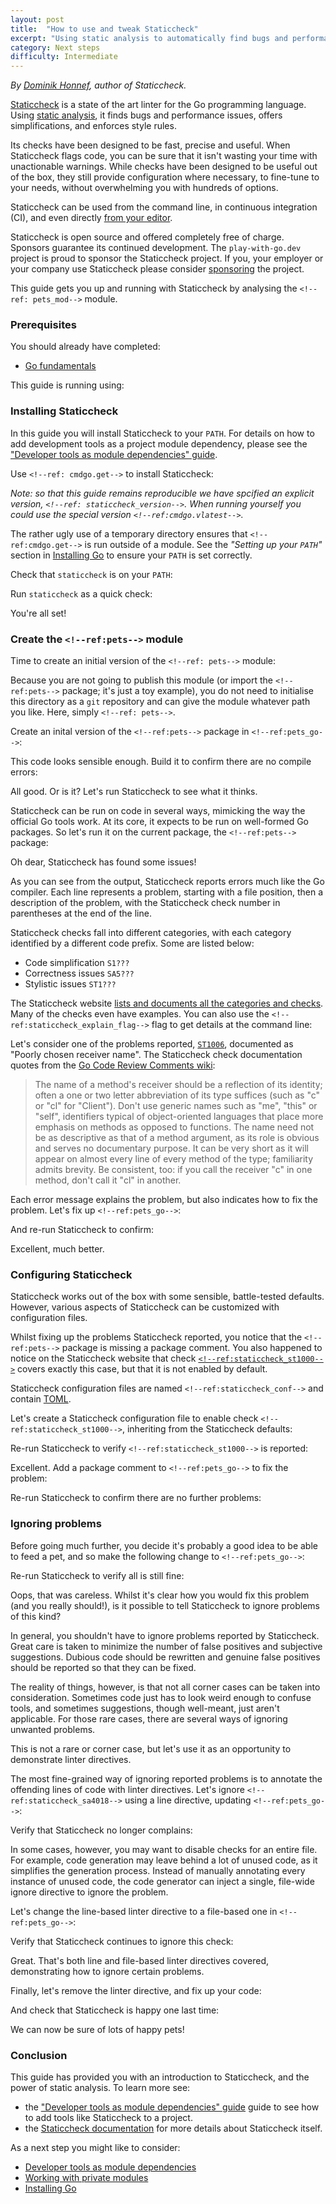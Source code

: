 ```yaml
---
layout: post
title:  "How to use and tweak Staticcheck"
excerpt: "Using static analysis to automatically find bugs and performance optimizations."
category: Next steps
difficulty: Intermediate
---
```


_By [Dominik Honnef](https://dominik.honnef.co/), author of Staticcheck._

[Staticcheck](https://staticcheck.io/) is a state of the art linter for the Go programming language. Using [static
analysis](https://en.wikipedia.org/wiki/Static_program_analysis), it finds bugs and performance issues, offers
simplifications, and enforces style rules.

Its checks have been designed to be fast, precise and useful. When Staticcheck flags code, you can be sure that it isn't
wasting your time with unactionable warnings. While checks have been designed to be useful out of the box, they still
provide configuration where necessary, to fine-tune to your needs, without overwhelming you with hundreds of options.

Staticcheck can be used from the command line, in continuous integration (CI), and even directly [from your
editor](https://github.com/golang/tools/blob/master/gopls/doc/settings.md#staticcheck-boolean).

Staticcheck is open source and offered completely free of charge. Sponsors guarantee its continued development. The
`play-with-go.dev` project is proud to sponsor the Staticcheck project. If you, your employer or your company use
Staticcheck please consider [sponsoring](https://github.com/sponsors/dominikh) the project.

This guide gets you up and running with Staticcheck by analysing the `<!--ref: pets_mod-->` module.

### Prerequisites

You should already have completed:

* [Go fundamentals](/go-fundamentals_go115_en)

This guide is running using:

<!--step: goversion-->

### Installing Staticcheck

In this guide you will install Staticcheck to your `PATH`. For details on how to add development tools as a project
module dependency, please see the ["Developer tools as module dependencies" guide](/tools-as-dependencies_go115_en).

Use `<!--ref: cmdgo.get-->` to install Staticcheck:

<!--step: staticcheck_install-->

_Note: so that this guide remains reproducible we have spcified an explicit version, `<!--ref: staticcheck_version-->`.
When running yourself you could use the special version `<!--ref:cmdgo.vlatest-->`._

The rather ugly use of a temporary directory ensures that `<!--ref:cmdgo.get-->` is run outside of a module.  See the
_"Setting up your `PATH`"_ section in [Installing Go](/installing-go_go115_en) to ensure your `PATH` is set correctly.

Check that `staticcheck` is on your `PATH`:

<!--step: staticcheck_check_on_path-->

Run `staticcheck` as a quick check:

<!--step: staticcheck_version-->

You're all set!

### Create the `<!--ref:pets-->` module

Time to create an initial version of the `<!--ref: pets-->` module:

<!--step: pets_init-->

Because you are not going to publish this module (or import the `<!--ref:pets-->` package; it's just a toy
example), you do not need to initialise this directory as a `git` repository and can give the module whatever path you
like. Here, simply `<!--ref: pets-->`.

Create an inital version of the `<!--ref:pets-->` package in `<!--ref:pets_go-->`:

<!--step: pets_go_initial-->

This code looks sensible enough. Build it to confirm there are no compile errors:

<!--step: pets_build_initial-->

All good. Or is it? Let's run Staticcheck to see what it thinks.

Staticcheck can be run on code in several ways, mimicking the way the official Go tools work. At its core, it expects to
be run on well-formed Go packages. So let's run it on the current package, the `<!--ref:pets-->` package:

<!--step: pets_staticcheck_initial-->

Oh dear, Staticcheck has found some issues!

As you can see from the output, Staticcheck reports errors much like the Go compiler. Each line represents a problem,
starting with a file position, then a description of the problem, with the Staticcheck check number in parentheses at the
end of the line.

Staticcheck checks fall into different categories, with each category identified by a different code prefix. Some are
listed below:

* Code simplification `S1???`
* Correctness issues `SA5???`
* Stylistic issues `ST1???`

The Staticcheck website [lists and documents all the categories and checks](https://staticcheck.io/docs/checks). Many of
the checks even have examples. You can also use the `<!--ref:staticcheck_explain_flag-->` flag to get details at the command
line:

<!--step: staticcheck_explain-->

Let's consider one of the problems reported, [`ST1006`](https://staticcheck.io/docs/checks#ST1006), documented as "Poorly
chosen receiver name". The Staticcheck check documentation quotes from the [Go Code Review Comments
wiki](https://github.com/golang/go/wiki/CodeReviewComments):

> The name of a method's receiver should be a reflection of its
identity; often a one or two letter abbreviation of its type
suffices (such as "c" or "cl" for "Client"). Don't use generic
names such as "me", "this" or "self", identifiers typical of
object-oriented languages that place more emphasis on methods as
opposed to functions. The name need not be as descriptive as that
of a method argument, as its role is obvious and serves no
documentary purpose. It can be very short as it will appear on
almost every line of every method of the type; familiarity admits
brevity. Be consistent, too: if you call the receiver "c" in one
method, don't call it "cl" in another.

Each error message explains the problem, but also indicates how to fix the problem. Let's fix up `<!--ref:pets_go-->`:

<!--step:pets_go_fixed-->

And re-run Staticcheck to confirm:

<!--step:pets_staticcheck_fixed-->

Excellent, much better.

### Configuring Staticcheck

Staticcheck works out of the box with some sensible, battle-tested defaults. However, various aspects of Staticcheck can
be customized with configuration files.

Whilst fixing up the problems Staticcheck reported, you notice that the `<!--ref:pets-->` package is missing a package
comment. You also happened to notice on the Staticcheck website that check
[`<!--ref:staticcheck_st1000-->`](https://staticcheck.io/docs/checks#<!--ref:staticcheck_st1000-->) covers exactly this
case, but that it is not enabled by default.

Staticcheck configuration files are named `<!--ref:staticcheck_conf-->` and contain
[TOML](https://github.com/toml-lang/toml).

Let's create a Staticcheck configuration file to enable check `<!--ref:staticcheck_st1000-->`, inheriting from the
Staticcheck defaults:

<!--step: staticcheck_config_initial-->

Re-run Staticcheck to verify `<!--ref:staticcheck_st1000-->` is reported:

<!--step: pets_staticcheck_st1000_enabled-->

Excellent. Add a package comment to `<!--ref:pets_go-->` to fix the problem:


<!--step: pets_go_with_package_comment-->

Re-run Staticcheck to confirm there are no further problems:

<!--step: pets_staticcheck_st1000_fixed-->


### Ignoring problems

Before going much further, you decide it's probably a good idea to be able to feed a pet, and so make the following
change to `<!--ref:pets_go-->`:

<!--step: pets_go_feed-->

Re-run Staticcheck to verify all is still fine:

<!--step: pets_staticcheck_check_feed-->

Oops, that was careless. Whilst it's clear how you would fix this problem (and you really should!), is it possible to
tell Staticcheck to ignore problems of this kind?

In general, you shouldn't have to ignore problems reported by Staticcheck. Great care is taken to minimize the number of
false positives and subjective suggestions. Dubious code should be rewritten and genuine false positives should be
reported so that they can be fixed.

The reality of things, however, is that not all corner cases can be taken into consideration. Sometimes code just has to
look weird enough to confuse tools, and sometimes suggestions, though well-meant, just aren't applicable. For those rare
cases, there are several ways of ignoring unwanted problems.

This is not a rare or corner case, but let's use it as an opportunity to demonstrate linter directives.

The most fine-grained way of ignoring reported problems is to annotate the offending lines of code with linter directives. Let's
ignore `<!--ref:staticcheck_sa4018-->` using a line directive, updating `<!--ref:pets_go-->`:

<!--step: pets_go_ignore_sa4018-->

Verify that Staticcheck no longer complains:

<!--step: pets_staticcheck_check_sa4018_ignored-->

In some cases, however, you may want to disable checks for an entire file. For example, code generation may leave behind
a lot of unused code, as it simplifies the generation process. Instead of manually annotating every instance of unused
code, the code generator can inject a single, file-wide ignore directive to ignore the problem.

Let's change the line-based linter directive to a file-based one in `<!--ref:pets_go-->`:

<!--step: pets_go_file_ignore_sa4018-->

Verify that Staticcheck continues to ignore this check:

<!--step: pets_staticcheck_check_sa4018_still_ignored-->

Great. That's both line and file-based linter directives covered, demonstrating how to ignore certain problems.

Finally, let's remove the linter directive, and fix up your code:

<!--step: pets_go_final-->

And check that Staticcheck is happy one last time:

<!--step: pets_staticcheck_final-->

We can now be sure of lots of happy pets!

### Conclusion

This guide has provided you with an introduction to Staticcheck, and the power of static analysis. To learn more see:

* the ["Developer tools as module dependencies" guide](/tools-as-dependencies_go115_en) guide to see how to add tools
  like Staticcheck to a project.
* the [Staticcheck documentation](https://staticcheck.io/docs) for more details about Staticcheck itself.

As a next step you might like to consider:

* [Developer tools as module dependencies](/tools-as-dependencies_go115_en/)
* [Working with private modules](/working-with-private-modules_go115_en/)
* [Installing Go](/installing-go_go115_en/)






